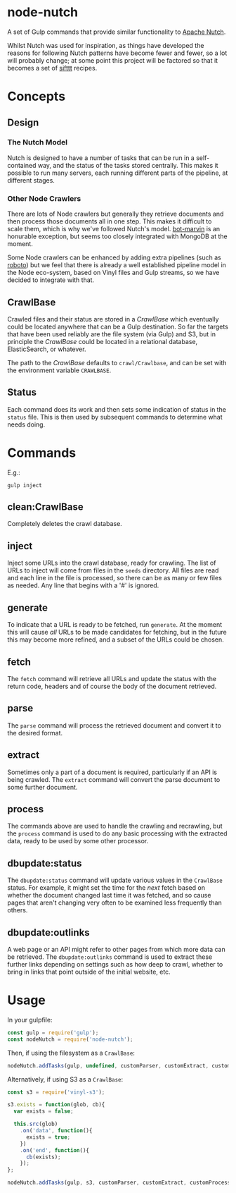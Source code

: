 node-nutch
==========

A set of Gulp commands that provide similar functionality to [Apache Nutch](http://nutch.apache.org/).

Whilst Nutch was used for inspiration, as things have developed the reasons for following Nutch patterns have become fewer and fewer, so a lot will probably change; at some point this project will be factored so that it becomes a set of [sifttt](https://www.npmjs.com/package/sifttt) recipes.

# Concepts

## Design

### The Nutch Model

Nutch is designed to have a number of tasks that can be run in a self-contained way, and the status of the tasks stored centrally. This makes it possible to run many servers, each running different parts of the pipeline, at different stages.

### Other Node Crawlers

There are lots of Node crawlers but generally they retrieve documents and then process those documents all in one step. This makes it difficult to scale them, which is why we've followed Nutch's model. [bot-marvin](https://www.npmjs.com/package/bot-marvin) is an honurable exception, but seems too closely integrated with MongoDB at the moment.

Some Node crawlers can be enhanced by adding extra pipelines (such as [roboto](https://www.npmjs.com/package/roboto)) but we feel that there is already a well established pipeline model in the Node eco-system, based on Vinyl files and Gulp streams, so we have decided to integrate with that.

## CrawlBase

Crawled files and their status are stored in a _CrawlBase_ which eventually could be located anywhere that can be a Gulp destination. So far the targets that have been used reliably are the file system (via Gulp) and S3, but in principle the _CrawlBase_ could be located in a relational database, ElasticSearch, or whatever.

The path to the _CrawlBase_ defaults to `crawl/Crawlbase`, and can be set with the environment variable `CRAWLBASE`.

## Status

Each command does its work and then sets some indication of status in the `status` file. This is then used by subsequent commands to determine what needs doing.

# Commands

E.g.:

    gulp inject

## clean:CrawlBase

Completely deletes the crawl database.

## inject

Inject some URLs into the crawl database, ready for crawling. The list of URLs to inject will come from files in the `seeds` directory. All files are read and each line in the file is processed, so there can be as many or few files as needed. Any line that begins with a '#' is ignored.

## generate

To indicate that a URL is ready to be fetched, run `generate`. At the moment this will cause _all_ URLs to be made candidates for fetching, but in the future this may become more refined, and a subset of the URLs could be chosen.

## fetch

The `fetch` command will retrieve all URLs and update the status with the return code, headers and of course the body of the document retrieved.

## parse

The `parse` command will process the retrieved document and convert it to the desired format.

## extract

Sometimes only a part of a document is required, particularly if an API is being crawled. The `extract` command will convert the parse document to some further document.

## process

The commands above are used to handle the crawling and recrawling, but the `process` command is used to do any basic processing with the extracted data, ready to be used by some other processor.

## dbupdate:status

The `dbupdate:status` command will update various values in the `CrawlBase` status. For example, it might set the time for the _next_ fetch based on whether the document changed last time it was fetched, and so cause pages that aren't changing very often to be examined less frequently than others.

## dbupdate:outlinks

A web page or an API might refer to other pages from which more data can be retrieved. The `dbupdate:outlinks` command is used to extract these further links depending on settings such as how deep to crawl, whether to bring in links that point outside of the initial website, etc.

# Usage

In your gulpfile:

```javascript
const gulp = require('gulp');
const nodeNutch = require('node-nutch');
```

Then, if using the filesystem as a `CrawlBase`:

```javascript
nodeNutch.addTasks(gulp, undefined, customParser, customExtract, customProcess);
```

Alternatively, if using S3 as a `CrawlBase`:

```javascript
const s3 = require('vinyl-s3');

s3.exists = function(glob, cb){
  var exists = false;

  this.src(glob)
    .on('data', function(){
      exists = true;
    })
    .on('end', function(){
      cb(exists);
    });
};

nodeNutch.addTasks(gulp, s3, customParser, customExtract, customProcess);
```
